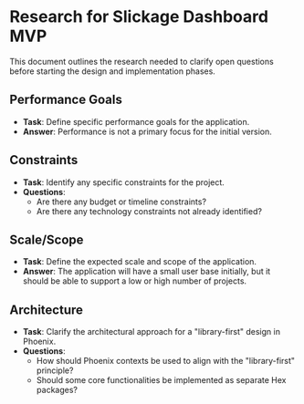 # Research for Slickage Dashboard MVP

This document outlines the research needed to clarify open questions before starting the design and implementation phases.

## Performance Goals

- **Task**: Define specific performance goals for the application.
- **Answer**: Performance is not a primary focus for the initial version.

## Constraints

- **Task**: Identify any specific constraints for the project.
- **Questions**:
    - Are there any budget or timeline constraints?
    - Are there any technology constraints not already identified?

## Scale/Scope

- **Task**: Define the expected scale and scope of the application.
- **Answer**: The application will have a small user base initially, but it should be able to support a low or high number of projects.

## Architecture

- **Task**: Clarify the architectural approach for a "library-first" design in Phoenix.
- **Questions**:
    - How should Phoenix contexts be used to align with the "library-first" principle?
    - Should some core functionalities be implemented as separate Hex packages?